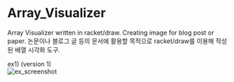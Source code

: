 # Array_Visualizer
Array Visualizer written in racket/draw. Creating image for blog post or paper.
논문이나 블로그 글 등의 문서에 활용할 목적으로 racket/draw를 이용해 작성된 배열 시각화 도구.

ex1) (version 1) <br>
![ex_screenshot](./img/ex_ver1.png)
